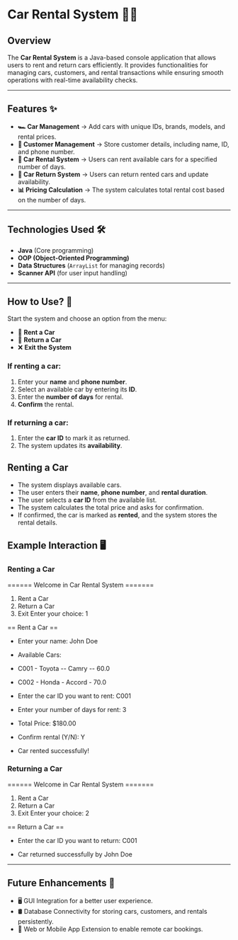 # Car Rental System 🚗💨

## Overview  
The **Car Rental System** is a Java-based console application that allows users to rent and return cars efficiently. It provides functionalities for managing cars, customers, and rental transactions while ensuring smooth operations with real-time availability checks.  

---

## Features ✨  
- **🏎️ Car Management** → Add cars with unique IDs, brands, models, and rental prices.  
- **👤 Customer Management** → Store customer details, including name, ID, and phone number.  
- **📅 Car Rental System** → Users can rent available cars for a specified number of days.  
- **🔄 Car Return System** → Users can return rented cars and update availability.  
- **📊 Pricing Calculation** → The system calculates total rental cost based on the number of days.  

---

## Technologies Used 🛠️  
- **Java** (Core programming)  
- **OOP (Object-Oriented Programming)**  
- **Data Structures** (`ArrayList` for managing records)  
- **Scanner API** (for user input handling)  

---

## How to Use? 📖  

Start the system and choose an option from the menu:  
- 🚗 **Rent a Car**  
- 🔄 **Return a Car**  
- ❌ **Exit the System**  

### If renting a car:  
1. Enter your **name** and **phone number**.  
2. Select an available car by entering its **ID**.  
3. Enter the **number of days** for rental.  
4. **Confirm** the rental.  

### If returning a car:  
1. Enter the **car ID** to mark it as returned.  
2. The system updates its **availability**.  

## Renting a Car  
- The system displays available cars.  
- The user enters their **name**, **phone number**, and **rental duration**.  
- The user selects a **car ID** from the available list.  
- The system calculates the total price and asks for confirmation.  
- If confirmed, the car is marked as **rented**, and the system stores the rental details.  

## Example Interaction 🖥️  

### Renting a Car  

====== Welcome in Car Rental System =======
1. Rent a Car
2. Return a Car
3. Exit
Enter your choice: 1

== Rent a Car ==

- Enter your name: John Doe
- Available Cars:
- C001 - Toyota -- Camry -- 60.0
- C002 - Honda - Accord - 70.0

- Enter the car ID you want to rent: C001
- Enter your number of days for rent: 3
- Total Price: $180.00

- Confirm rental (Y/N): Y
- Car rented successfully!

### Returning a Car

====== Welcome in Car Rental System =======
1. Rent a Car
2. Return a Car
3. Exit
Enter your choice: 2

== Return a Car ==

- Enter the car ID you want to return: C001

- Car returned successfully by John Doe
  
---
## Future Enhancements 🚀
- 🖥️ GUI Integration for a better user experience.
- 🛢️ Database Connectivity for storing cars, customers, and rentals persistently.
- 📱 Web or Mobile App Extension to enable remote car bookings.

